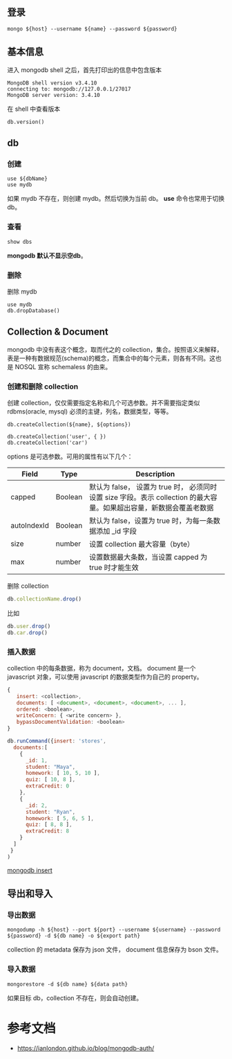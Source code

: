 ## 登录
```
mongo ${host} --username ${name} --password ${password}
```
## 基本信息
进入 mongodb shell 之后，首先打印出的信息中包含版本
```
MongoDB shell version v3.4.10
connecting to: mongodb://127.0.0.1/27017
MongoDB server version: 3.4.10
```
在 shell 中查看版本
```
db.version()
```

## db

### 创建
```
use ${dbName}
use mydb
```
如果 mydb 不存在，则创建 mydb。然后切换为当前 db。 **use** 命令也常用于切换 db。

### 查看
```
show dbs
```
**mongodb 默认不显示空db**。
### 删除
删除 mydb
```
use mydb
db.dropDatabase()
```

## Collection & Document

mongodb 中没有表这个概念，取而代之的 collection，集合。按照语义来解释，表是一种有数据规范(schema)的概念，而集合中的每个元素，则各有不同。这也是 NOSQL 宣称 schemaless 的由来。

### 创建和删除 collection
创建 collection，仅仅需要指定名称和几个可选参数。并不需要指定类似 rdbms(oracle, mysql) 必须的主键，列名，数据类型，等等。
```
db.createCollection(${name}, ${options})
```

```
db.createCollection('user', { })
db.createCollection('car')
```

options 是可选参数。可用的属性有以下几个：

| Field   | Type | Description |
| ---------|------------|---------|
| capped  | Boolean  | 默认为 false， 设置为 true 时， 必须同时设置 size 字段。表示 collection 的最大容量。如果超出容量，新数据会覆盖老数据|
| autoIndexId  | Boolean  | 默认为 false，设置为 true 时，为每一条数据添加 _id 字段|
| size  | number  | 设置 collection 最大容量（byte）|
| max  | number  | 设置数据最大条数，当设置 capped 为 true 时才能生效|

删除 collection
```javascript
db.collectionName.drop()
```
比如
```javascript
db.user.drop()
db.car.drop()
```

### 插入数据

collection 中的每条数据，称为 document，文档。 document 是一个 javascript 对象，可以使用 javascript 的数据类型作为自己的 property。

```javascript
{
   insert: <collection>,
   documents: [ <document>, <document>, <document>, ... ],
   ordered: <boolean>,
   writeConcern: { <write concern> },
   bypassDocumentValidation: <boolean>
}
```

```javascript
db.runCommand({insert: 'stores', 
  documents:[
    {  
      _id: 1,
      student: "Maya",
      homework: [ 10, 5, 10 ],
      quiz: [ 10, 8 ],
      extraCredit: 0
    },
    {  
      _id: 2,
      student: "Ryan",
      homework: [ 5, 6, 5 ],
      quiz: [ 8, 8 ],
      extraCredit: 8
    }
  ]
 }
)
```

[mongodb insert](https://docs.mongodb.com/manual/reference/command/insert/index.html)

## 导出和导入
### 导出数据
```
mongodump -h ${host} --port ${port} --username ${username} --password ${password} -d ${db name} -o ${export path}
```
collection 的 metadata 保存为 json 文件， document 信息保存为 bson 文件。
### 导入数据
```
mongorestore -d ${db name} ${data path}
```
如果目标 db，collection 不存在，则会自动创建。

# 参考文档
* https://ianlondon.github.io/blog/mongodb-auth/
